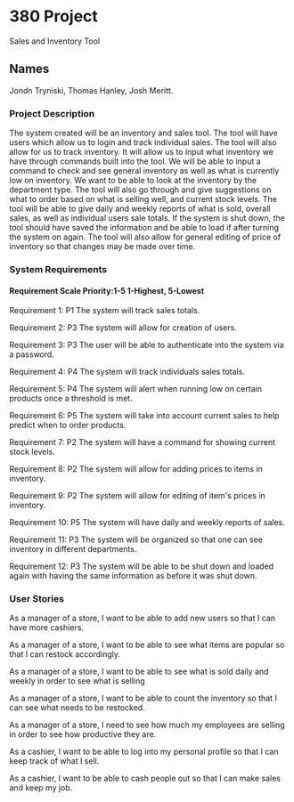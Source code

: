 # 380 Project
Sales and Inventory Tool

## Names
Jondn Tryniski,
Thomas Hanley,
Josh Meritt.

### Project Description
The system created will be an inventory and sales tool. The tool will have users which allow us to login and track individual sales. The tool will also allow for us to track inventory. It will allow us to input what inventory we have through commands built into the tool. We will be able to input a command to check and see general inventory as well as what is currently low on inventory. We want to be able to look at the inventory by the department type. The tool will also go through and give suggestions on what to order based on what is selling well, and current stock levels. The tool will be able to give daily and weekly reports of what is sold, overall sales, as well as individual users sale totals. If the system is shut down, the tool should have saved the information and be able to load if after turning the system on again. The tool will also allow for general editing of price of inventory so that changes may be made over time.

### System Requirements
#### Requirement Scale Priority:1-5 1-Highest, 5-Lowest
Requirement 1: P1 The system will track sales totals.

Requirement 2: P3 The system will allow for creation of users.

Requirement 3: P3 The user will be able to authenticate into the system via a password.

Requirement 4: P4 The system will track individuals sales totals.

Requirement 5: P4 The system will alert when running low on certain products once a threshold is met.

Requirement 6: P5 The system will take into account current sales to help predict when to order products.

Requirement 7: P2 The system will have a command for showing current stock levels.

Requirement 8: P2 The system will allow for adding prices to items in inventory.

Requirement 9: P2 The system will allow for editing of item's prices in inventory.

Requirement 10: P5 The system will have daily and weekly reports of sales.

Requirement 11: P3 The system will be organized so that one can see inventory in different departments.

Requirement 12: P3 The system will be able to be shut down and loaded again with having the same information as before it was shut down. 


### User Stories
As a manager of a store, I want to be able to add new users so that I can have more cashiers.

As a manager of a store, I want to be able to see what items are popular so that I can restock accordingly.

As a manager of a store, I want to be able to see what is sold daily and weekly in order to see what is selling

As a manager of a store, I want to be able to count the inventory so that I can see what needs to be restocked. 

As a manager of a store, I need to see how much my employees are selling in order to see how productive they are.

As a cashier, I want to be able to log into my personal profile so that I can keep track of what I sell.

As a cashier, I want to be able to cash people out so that I can make sales and keep my job. 
